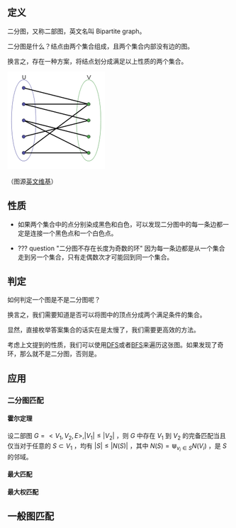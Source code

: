 ## 定义

二分图，又称二部图，英文名叫 Bipartite graph。

二分图是什么？结点由两个集合组成，且两个集合内部没有边的图。

换言之，存在一种方案，将结点划分成满足以上性质的两个集合。

![](./images/bi-graph.png)

（图源[英文维基](https://en.wikipedia.org/wiki/Bipartite_graph)）

## 性质

-   如果两个集合中的点分别染成黑色和白色，可以发现二分图中的每一条边都一定是连接一个黑色点和一个白色点。

-   ??? question "二分图不存在长度为奇数的环"
      因为每一条边都是从一个集合走到另一个集合，只有走偶数次才可能回到同一个集合。

## 判定

如何判定一个图是不是二分图呢？

换言之，我们需要知道是否可以将图中的顶点分成两个满足条件的集合。

显然，直接枚举答案集合的话实在是太慢了，我们需要更高效的方法。

考虑上文提到的性质，我们可以使用[DFS](/search/dfs)或者[BFS](/search/bfs)来遍历这张图。如果发现了奇环，那么就不是二分图，否则是。

## 应用

### 二分图匹配

#### 霍尔定理

设二部图 $G=<V_1, V_2, E>, |V_1| \leq |V_2|$ ，则 $G$ 中存在 $V_1$ 到 $V_2$ 的完备匹配当且仅当对于任意的 $S \subset V_1$ ，均有 $|S|\leq|N(S)|$ ，其中 $N(S)=\Cup_{v_i \in S}{N(V_i)}$ ，是 $S$ 的邻域。

#### 最大匹配

#### 最大权匹配

## 一般图匹配
